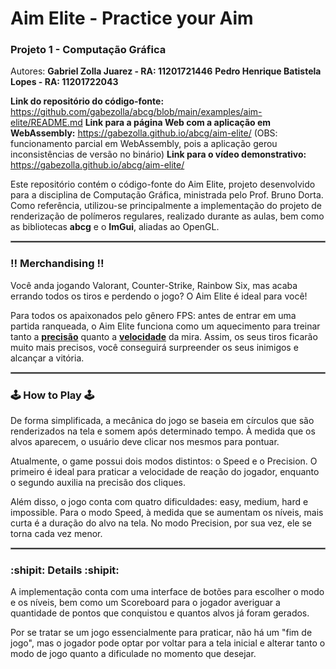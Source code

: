 # Aim Elite - Practice your Aim
### Projeto 1 - Computação Gráfica

Autores: **Gabriel Zolla Juarez - RA: 11201721446**
**Pedro Henrique Batistela Lopes - RA: 11201722043**

**Link do repositório do código-fonte:** https://github.com/gabezolla/abcg/blob/main/examples/aim-elite/README.md
**Link para a página Web com a aplicação em WebAssembly:** https://gabezolla.github.io/abcg/aim-elite/ 
(OBS: funcionamento parcial em WebAssembly, pois a aplicação gerou inconsistências de versão no binário)
**Link para o vídeo demonstrativo:** https://gabezolla.github.io/abcg/aim-elite/

Este repositório contém o código-fonte do Aim Elite, projeto desenvolvido para a disciplina de Computação Gráfica, ministrada pelo Prof. Bruno Dorta. Como referência, utilizou-se principalmente a implementação do projeto de renderização de polímeros regulares, realizado durante as aulas, bem como as bibliotecas **abcg** e o **ImGui**, aliadas ao OpenGL. 

<hr style="border:1px solid gray"> </hr>

### :bangbang: **Merchandising** :bangbang:
Você anda jogando Valorant, Counter-Strike, Rainbow Six, mas acaba errando todos os tiros e perdendo o jogo? O Aim Elite é ideal para você!

Para todos os apaixonados pelo gênero FPS: antes de entrar em uma partida ranqueada, o Aim Elite funciona como um aquecimento para treinar tanto a <span style="text-decoration: underline">**precisão**</span> quanto a <span style="text-decoration: underline">**velocidade**</span> da mira. Assim, os seus tiros ficarão muito mais precisos, você conseguirá surpreender os seus inimigos e alcançar a vitória.

<hr style="border:1px solid gray"> </hr>

### :joystick: **How to Play** :joystick:
De forma simplificada, a mecânica do jogo se baseia em círculos que são renderizados na tela e somem após determinado tempo. À medida que os alvos aparecem, o usuário deve clicar nos mesmos para pontuar.

Atualmente, o game possui dois modos distintos: o Speed e o Precision. O primeiro é ideal para praticar a velocidade de reação do jogador, enquanto o segundo auxilia na precisão dos cliques. 

Além disso, o jogo conta com quatro dificuldades: easy, medium, hard e impossible. Para o modo Speed, à medida que se aumentam os níveis, mais curta é a duração do alvo na tela. No modo Precision, por sua vez, ele se torna cada vez menor.

<hr style="border:1px solid gray"> </hr>

### :shipit: **Details** :shipit:
A implementação conta com uma interface de botões para escolher o modo e os níveis, bem como um Scoreboard para o jogador averiguar a quantidade de pontos que conquistou e quantos alvos já foram gerados.

Por se tratar se um jogo essencialmente para praticar, não há um "fim de jogo", mas o jogador pode optar por voltar para a tela inicial e alterar tanto o modo de jogo quanto a dificulade no momento que desejar.
